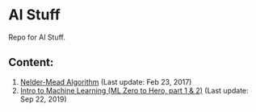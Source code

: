 # AI Stuff
Repo for AI Stuff.

## Content:
1. [Nelder-Mead Algorithm](https://github.com/RodolfoFerro/AIStuff/tree/master/Nelder-Mead) (Last update: Feb 23, 2017)
2. [Intro to Machine Learning (ML Zero to Hero, part 1 & 2)](https://github.com/RodolfoFerro/AIStuff/tree/master/ML%20Zero%20to%20Hero) (Last update: Sep 22, 2019)
